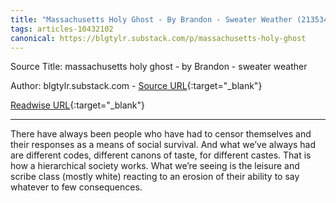 ```yaml
---
title: "Massachusetts Holy Ghost - By Brandon - Sweater Weather (213534374)"
tags: articles-10432102
canonical: https://blgtylr.substack.com/p/massachusetts-holy-ghost
---
```


Source Title: massachusetts holy ghost - by Brandon - sweater weather

Author: blgtylr.substack.com - [Source URL](https://blgtylr.substack.com/p/massachusetts-holy-ghost){:target="_blank"}

[Readwise URL](https://readwise.io/open/213534374){:target="_blank"}

---

There have always been people who have had to censor themselves and their responses as a means of social survival. And what we’ve always had are different codes, different canons of taste, for different castes. That is how a hierarchical society works. What we’re seeing is the leisure and scribe class (mostly white) reacting to an erosion of their ability to say whatever to few consequences.
